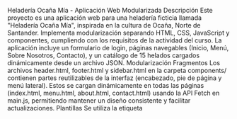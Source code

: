 Heladería Ocaña Mía - Aplicación Web Modularizada
Descripción
Este proyecto es una aplicación web para una heladería ficticia llamada "Heladería Ocaña Mía", inspirada en la cultura de Ocaña, Norte de Santander. Implementa modularización separando HTML, CSS, JavaScript y componentes, cumpliendo con los requisitos de la actividad del curso. La aplicación incluye un formulario de login, páginas navegables (Inicio, Menú, Sobre Nosotros, Contacto), y un catálogo de 15 helados cargados dinámicamente desde un archivo JSON.
Modularización
Fragmentos
Los archivos header.html, footer.html y sidebar.html en la carpeta components/ contienen partes reutilizables de la interfaz (encabezado, pie de página y menú lateral). Estos se cargan dinámicamente en todas las páginas (index.html, menu.html, about.html, contact.html) usando la API Fetch en main.js, permitiendo mantener un diseño consistente y facilitar actualizaciones.
Plantillas
Se utiliza la etiqueta <template> en index.html y menu.html para definir una estructura reutilizable de productos. JavaScript clona esta plantilla para renderizar dinámicamente los 15 helados desde products.json, reduciendo la repetición de código HTML.
Web Components
Se creó un componente personalizado <product-card> con Shadow DOM en components.js. Este componente encapsula la estructura y estilos de cada helado, recibiendo atributos como nombre, precio, descripción e imagen. El Shadow DOM asegura que los estilos no interfieran con el CSS global, promoviendo encapsulación.
Formulario de Inicio de Sesión
Implementado en login.html con validación en login.js. Usa credenciales quemadas (admin/12345) solo para fines educativos. Si las credenciales son correctas, redirige a index.html usando window.location.href; si no, muestra un mensaje de error en la interfaz. Nota: Este enfoque no es seguro para producción; en aplicaciones reales, se usaría autenticación con backend.
Páginas y Navegación

Inicio (index.html): Muestra los 15 helados usando plantillas (<template>) y Web Components (<product-card>).
Menú (menu.html): Lista los mismos 15 helados, reutilizando la lógica de carga de productos.
Sobre Nosotros (about.html): Describe la heladería, destacando su inspiración en la cultura ocañera.
Contacto (contact.html): Incluye un formulario de contacto simulado que muestra un alert al enviar.
Los enlaces en sidebar.html permiten navegar entre estas páginas, cargadas dinámicamente con fetch.

Uso de Datos Externos
Los 15 helados se almacenan en data/products.json, con atributos como nombre, descripción, precio e imagen. Los sabores (por ejemplo, Maracuyá Ocañero, Café Norteño, Breva con Queso) reflejan la cultura de Ocaña. La API Fetch en main.js carga estos datos dinámicamente para renderizarlos en index.html y menu.html.
Buenas Prácticas

Nombramiento: Variables y funciones en camelCase (handleLogin, loadProducts), clases CSS en kebab-case (product-card, form-group).
Organización: Archivos separados por responsabilidad:
HTML: index.html, login.html, menu.html, about.html, contact.html.
CSS: css/styles.css.
JavaScript: js/login.js (lógica de login), js/main.js (carga de fragmentos y productos), js/components.js (Web Component).
Componentes: components/header.html, components/footer.html, components/sidebar.html.
Datos: data/products.json.


Código limpio: Indentación consistente, sin comentarios en el código, como solicitado.
Estilos coherentes: Uso de una paleta de colores fresca (azul claro, verde menta, crema, gris oscuro) definida en :root para mantener consistencia visual.
Colaboración: Evidencia de trabajo en equipo mediante commits, ramas y pull requests en GitHub.

Colaboración en GitHub
El proyecto está alojado en https://github.com/CrisJ19/HeladeriaPrimerParcial.git. Cada integrante creó ramas específicas:

feature/login: Implementación del formulario de login.
feature/products: Carga de productos y Web Component.
feature/pages: Creación de páginas adicionales (Menú, Sobre Nosotros, Contacto).Los commits reflejan tareas específicas (por ejemplo, "Añadir login", "Crear Web Component", "Añadir 15 productos"). Se usaron pull requests para revisar e integrar cambios al main, asegurando colaboración efectiva.

Instalación

Clona el repositorio: git clone https://github.com/CrisJ19/HeladeriaPrimerParcial.git.
Abre el proyecto en VS Code y usa la extensión Live Server para iniciar con login.html (configurado en .vscode/settings.json).
Inicia sesión con usuario admin y contraseña 12345 para acceder a index.html.
Navega entre las páginas usando los enlaces del sidebar.

Tecnologías

HTML5 para la estructura.
CSS3 con variables para estilos consistentes.
JavaScript (ES6) para lógica dinámica.
API Fetch para cargar fragmentos y datos JSON.
Web Components con Shadow DOM para encapsulación.
JSON para almacenamiento de datos de productos.

